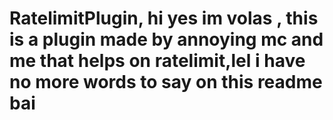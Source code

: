 # RatelimitPlugin, hi yes im volas , this is a plugin made by annoying mc and me that helps on ratelimit,lel i have no more words  to say on this readme bai
